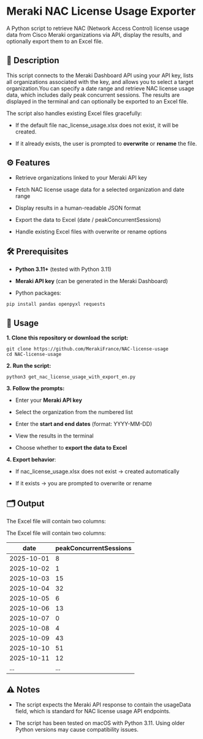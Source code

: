 Meraki NAC License Usage Exporter
=================================

A Python script to retrieve NAC (Network Access Control) license usage data from Cisco Meraki organizations via API, display the results, and optionally export them to an Excel file.

📝 Description
--------------

This script connects to the Meraki Dashboard API using your API key, lists all organizations associated with the key, and allows you to select a target organization.You can specify a date range and retrieve NAC license usage data, which includes daily peak concurrent sessions. The results are displayed in the terminal and can optionally be exported to an Excel file.

The script also handles existing Excel files gracefully:

*   If the default file nac\_license\_usage.xlsx does not exist, it will be created.
    
*   If it already exists, the user is prompted to **overwrite** or **rename** the file.
    

⚙️ Features
-----------

*   Retrieve organizations linked to your Meraki API key
    
*   Fetch NAC license usage data for a selected organization and date range
    
*   Display results in a human-readable JSON format
    
*   Export the data to Excel (date / peakConcurrentSessions)
    
*   Handle existing Excel files with overwrite or rename options
    

🛠️ Prerequisites
-----------------

*   **Python 3.11+** (tested with Python 3.11)
    
*   **Meraki API key** (can be generated in the Meraki Dashboard)
    
*   Python packages:
    
```
pip install pandas openpyxl requests
```

🚀 Usage
--------

**1.  Clone this repository or download the script:**
    
```
git clone https://github.com/MerakiFrance/NAC-license-usage
cd NAC-license-usage
```

**2.  Run the script:**
    
```
python3 get_nac_license_usage_with_export_en.py
```

**3.  Follow the prompts:**
    

*   Enter your **Meraki API key**
    
*   Select the organization from the numbered list
    
*   Enter the **start and end dates** (format: YYYY-MM-DD)
    
*   View the results in the terminal
    
*   Choose whether to **export the data to Excel**
    

**4.  Export behavior**:
    

*   If nac\_license\_usage.xlsx does not exist → created automatically
    
*   If it exists → you are prompted to overwrite or rename
    

🗂️ Output
----------

The Excel file will contain two columns:

The Excel file will contain two columns:

| date       | peakConcurrentSessions |
|------------|----------------------|
| 2025-10-01 | 8                    |
| 2025-10-02 | 1                    |
| 2025-10-03 | 15                   |
| 2025-10-04 | 32                   |
| 2025-10-05 | 6                    |
| 2025-10-06 | 13                   |
| 2025-10-07 | 0                    |
| 2025-10-08 | 4                    |
| 2025-10-09 | 43                   |
| 2025-10-10 | 51                   |
| 2025-10-11 | 12                   |
| ...        | ...                  |

⚠️ Notes
--------

*   The script expects the Meraki API response to contain the usageData field, which is standard for NAC license usage API endpoints.
    
*   The script has been tested on macOS with Python 3.11. Using older Python versions may cause compatibility issues.
